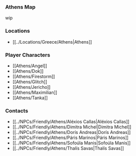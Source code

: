 ### Athens Map
wip

### Locations
- [[../Locations/Greece/Athens|Athens]]
### Player Characters
- [[Athens/Angel]]
- [[Athens/Dok]]
- [[Athens/Firestorm]]
- [[Athens/Glitch]]
- [[Athens/Jericho]]
- [[Athens/Maximilian]]
- [[Athens/Tanka]]
### Contacts

- [[../NPCs/Friendly/Athens/Aléxios Callas|Aléxios Callas]]
- [[../NPCs/Friendly/Athens/Dimitra Michel|Dimitra Michel]]
- [[../NPCs/Friendly/Athens/Dorís Andreas|Dorís Andreas]]
- [[../NPCs/Friendly/Athens/Páris Marinos|Páris Marinos]]
- [[../NPCs/Friendly/Athens/Sofoúla Manis|Sofoúla Manis]]
- [[../NPCs/Friendly/Athens/Thalís Savas|Thalís Savas]]